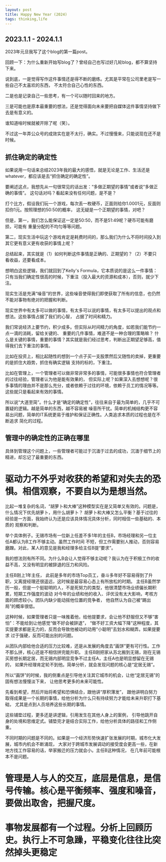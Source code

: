 ```yaml
---
layout: post
title: Happy New Year (2024)
tags: thinking,life
---
```


## 2023.1.1 - 2024.1.1

2023年元旦我写了这个blog的第一篇post。

回顾一下：为什么重新开始写blog了？曾经自己也写过好几轮blog，都不算坚持下来。

说到底，一是觉得写作这件事情还是得不断的磨练。尤其是平常在公司里老是写一些自己不太喜欢的东西，
不太符合自己心性的东西。

二是也是记录自己一些思考，有一个可以随时回来的地方。

三是可能也是原本最重要的想法，还是觉得面向未来要把自媒体这件事情坚持做下去是有意义的。

谁知道啥时候就被开除了呢（笑）。

不过这一年弄公众号的成效实在是不太行，确实。不过慢慢来，只能说现在还不是时候。

## 抓住确定的确定性

如果说用一句话来总结2023年我的最大的感悟，就是无论是工作、生活还是whatever，都应该是去“抓住确定的确定性”。

要阐述这点，我想先从一句很常见的话出发：“多做正期望的事情”或者说“多做正确的事情”。
这句话对吗？看起来没有任何问题，是不是？

打个比方，假设我们玩一个游戏，每次丢一枚硬币，正面则给你1.0001元，反面则扣你1元。按照理想的50:50的概率，
这无疑是一个正期望的事情，对吧？

但是，第一，我们怎么能保证这一定是50:50，而不是51:49呢？硬币可能有磨损，可能有
重量分配的不均匀等等问题。

第二，现实生活中玩这个游戏肯定是耗费时间的，那么我们为什么不将时间投入到其它更有意义更有收获的事情上呢？

总结起来，其实就是（1）如何判断这件事情是正确的、正期望的？（2）不要只看收益，还要看成本。

想明白这些逻辑，我们就回到了Kelly's Formula，它本质说的是这么一件事情：
只有当我们确定性很高的时候，下重注（投入最大的资源和成本），否则，就少下注。

现实生活是充满“噪音”的世界，这些噪音使得我们即使获取了所有的信息，也仍然不能对事物有绝对的把握和判断。

现实世界中有太多可以做的事情，有太多可以说的事情，有太多可以提出的观点和想法。这些事情占据了我们的心智，
占据了时间和精力。

我们常说经济上要节约，积少成多。但实际从时间精力的角度，如若我们能节约一点一滴的消耗，留给关键的、
重要的几件事情，难道不是一种合理的策略嘛？
什么是关键的事情，重要的事情？其实就是我们经过思考，判断出正期望足够高，值得我们去下重注的事情。

比如在投资上，相比起随性的想到一个点子买一支股票然后又随性的卖掉，更重要的是抓住大趋势，抓住有确实逻辑
支持的标的，下重注。

比如在管理上，一个管理者可以做非常非常多的事情，可能很多事情也符合管理者的过往经验，管理者认为他是能有效果的，
但实际上呢？如果深入去想想呢？很多事情的理由并不是那么充分，或者依赖于过往的环境，依赖于员工的情况等等。
这些就只是看起来有效的事情。

所以说“大道至简”。什么才是“确定的确定性”，往往来自于最为简单的，几乎不可置疑的逻辑。越是简单的东西，越不容易被
噪音所干扰。简单的机械结构更不容易出问题，简单的IT系统更易于维护和保证正确性。人类追求本质的过程也是在不断追求
简化的过程。

## 管理中的确定性的正确在哪里

具体到管理这个问题上，一些管理者可能过于沉湎于过去的成功，沉湎于细节上的精进，却忘记了最重要的东西。

# 驱动力不外乎对收获的希望和对失去的恐惧。相信观察，不要自以为是想当然。

比起一堆复杂的名词，“胡萝卜和大棒”这种模型实在是又简单又有效的。问题是，什么情况下优先胡萝卜，用什么胡萝卜？
胡萝卜和大棒又怎么平衡？基于过往的经验是一方面，我始终认为还是应该具体情况具体分析，同时相信一些基础的、本质的
观察和判断。

举个具体例子。无锡市场有一位新上任差不多1年的主任B，市场经理和另一位主任A都认为B工作不够主动。虽然工作时间
不短，但工作需要别人推动，否则容易磨蹭。对此，某人的意见是我和经理多给主任B提“要求”。

我的想法则有所不同。为什么B会让人觉得不够主动呢？我认为在于积极工作的收益不高，又没有明显的被辞退的压力和风险。

主任B刚上1年主任，
此前是多年的市场Top员工，奋斗多年好不容易得到了升职，又离提经理还很遥远，这时候是最容易心态上有所放松的时期。
主任B虽然学历一般，但是一个挺聪明的人，不是死努力的类型，他很清楚市场业绩偏长期积累，短期工作强度的波动
对今年的业绩和他的收入、评优没有太大影响，考核方面的顾虑较小。团队内缺少能动摇他位置的竞争者，
他自然认为自己被“踢出局”的概率很低。

这种时候，如果管理者只是一味推着他，给他提要求，会让他不舒服但又不够“害怕”：不能给到让他感觉“做不好会被辞退”，
“做不好工资大幅下降”这种程度，其实提要求都是无力的，反而会导致他被动的动用“小聪明”去划水和糊弄。如果提要求
过于强硬，反而可能出别的问题。

从团队内部给他合适的压力比较难，还是从发展的角度去“画饼”更有可行性。工作不那么拼，核心还是不相信拼完能升职。
主任B刚把家从苏北搬到无锡，刚在无锡买房想长期定居，而无锡内部明显竞争不过主任A，主任A也是明显想留在无锡的，
如果升经理肯定轮不到他。简单分析，就会发现问题的核心是“定居无锡”。

所以“画饼”的时候，我的侧重点是引导他关注其它城市的机会，让他“定居无锡”的固有想法慢慢淡下来，
让他思考更多的未来可能性。

先看到希望，然后开始将希望和恐惧结合，跟他讲“厚积薄发”，
跟他讲明白努力取得成果是一个长期的事情，给他分析为什么只有持续努力才能给未来升职打下基础，
尤其是点到人员培养这些长期的事情。

这些铺垫过程，更多还是讲逻辑，引用发生在其他人身上的案例，
引导他跳开自身的处境和思维定式。铺垫完才是结合实际工作，给他分析具体的路径和工作侧重。

不同时期的问题是不同的。如果是一个经济形势快速扩张发展的时期，城市化大发展，城市内机会不断涌现，
大家对于跨城市发展调动的接受度会更高一些，在新地方找工作容易的话，举家搬迁的压力就会小。主任B这种情况，
在几年前可能根本不是问题。

# 管理是人与人的交互，底层是信息，是信号传输。核心是平衡频率、强度和噪音，要做出取舍，把握尺度。




# 事物发展都有一个过程。分析上回顾历史。执行上不可急躁，平稳变化往往比突然掉头更稳定